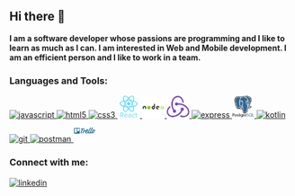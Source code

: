## Hi there 👋

**I am a software developer whose passions are programming and I like to learn as much as I can. I am interested in Web and Mobile development. I am an efficient person and I like to work in a team.**

### Languages and Tools:

<p align="left"> 
    <a href="https://developer.mozilla.org/en-US/docs/Web/JavaScript/" target="_blank" rel="noreferrer">
        <img
			src="https://user-images.githubusercontent.com/25181517/117447155-6a868a00-af3d-11eb-9cfe-245df15c9f3f.png"
			alt="javascript"
			width="40"
			height="40"
		/>
	</a>
    <a href="https://www.w3.org/html/" target="_blank" rel="noreferrer">
        <img
			src="https://user-images.githubusercontent.com/25181517/192158954-f88b5814-d510-4564-b285-dff7d6400dad.png"
			alt="html5"
			width="40"
			height="40"
		/>
	</a>
    <a href="https://www.w3schools.com/css/" target="_blank" rel="noreferrer">
        <img
			src="https://user-images.githubusercontent.com/25181517/183898674-75a4a1b1-f960-4ea9-abcb-637170a00a75.png"
			alt="css3"
			width="40"
			height="40"
		/>
	</a>
    <a href="https://reactjs.org/" target="_blank" rel="noreferrer">
        <img
			src="https://raw.githubusercontent.com/devicons/devicon/master/icons/react/react-original-wordmark.svg"
			alt="react"
			width="40"
			height="40"
		/>
	</a>
    <a href="https://nodejs.org" target="_blank" rel="noreferrer">
        <img
			src="https://raw.githubusercontent.com/devicons/devicon/master/icons/nodejs/nodejs-original-wordmark.svg"
			alt="nodejs"
			width="40"
			height="40"
		/>
	</a>
    <a href="https://redux.js.org" target="_blank" rel="noreferrer">
        <img
			src="https://raw.githubusercontent.com/devicons/devicon/master/icons/redux/redux-original.svg"
			alt="redux"
			width="40"
			height="40"
		/>
	</a>
    <a href="https://expressjs.com" target="_blank" rel="noreferrer">
        <img
			src="https://user-images.githubusercontent.com/25181517/183859966-a3462d8d-1bc7-4880-b353-e2cbed900ed6.png"
			alt="express"
			width="40"
			height="40"
		/>
	</a>
    <a href="https://www.postgresql.org" target="_blank" rel="noreferrer">
        <img
			src="https://raw.githubusercontent.com/devicons/devicon/master/icons/postgresql/postgresql-original-wordmark.svg"
			alt="postgresql"
			width="40"
			height="40"
		/>
	</a>
    <a href="https://kotlinlang.org" target="_blank" rel="noreferrer">
        <img
			src="https://www.vectorlogo.zone/logos/kotlinlang/kotlinlang-icon.svg"
			alt="kotlin"
			width="40"
			height="40"
		/>
	</a>
    <a href="https://git-scm.com/" target="_blank" rel="noreferrer">
        <img
			src="https://www.vectorlogo.zone/logos/git-scm/git-scm-icon.svg"
			alt="git"
			width="40"
			height="40"
		/>
	</a>
    <a href="https://postman.com" target="_blank" rel="noreferrer">
        <img
			src="https://www.vectorlogo.zone/logos/getpostman/getpostman-icon.svg"
			alt="postman"
			width="40"
			height="40"
		/>
	</a>
    <a href="https://trello.com/" target="_blank" rel="noreferrer">
        <img
			src="https://raw.githubusercontent.com/devicons/devicon/master/icons/trello/trello-plain-wordmark.svg"
			alt="trello"
			width="40"
			height="40"
		/>
	</a>
</p>

### Connect with me:

<p align="left">
    <a href="https://www.linkedin.com/in/luiz22/" target="blank"><img align="center" src="https://raw.githubusercontent.com/rahuldkjain/github-profile-readme-generator/master/src/images/icons/Social/linked-in-alt.svg" alt="linkedin" height="30" width="40" /></a>
</p>
